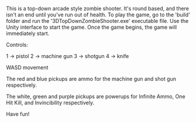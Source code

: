 This is a top-down arcade style zombie shooter. It's round based, and there isn't an end until you've run out of health.
To play the game, go to the 'build' folder and run the '3DTopDownZombieShooter.exe' executable file. Use the Unity
interface to start the game. Once the game begins, the game will immediately start.

Controls:

1 -> pistol
2 -> machine gun
3 -> shotgun
4 -> knife

WASD movement

The red and blue pickups are ammo for the machine gun and shot gun respectively.

The white, green and purple pickups are powerups for Infinite Ammo, One Hit Kill, and Invincibility respectively.

Have fun!
